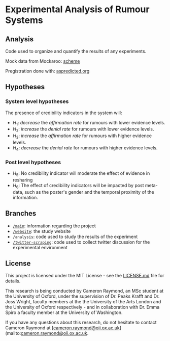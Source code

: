 # Experimental Analysis of Rumour Systems

## Analysis

Code used to organize and quantify the results of any experiments.

Mock data from Mockaroo: [scheme](https://www.mockaroo.com/schemas/294135)

Pregistration done with: [aspredicted.org](https://aspredicted.org/)

## Hypotheses

### System level hypotheses

The presence of credibility indicators in the system will:

- $H_1$: *decrease* the *affirmation rate* for rumours with lower evidence levels.
- $H_2$: *increase* the *denial rate* for rumours with lower evidence levels.
- $H_3$: *increase* the *affirmation rate* for rumours with higher evidence levels.
- $H_4$: *decrease* the *denial rate* for rumours with higher evidence levels.

### Post level hypotheses

- $H_5$: No credibility indicator will moderate the effect of evidence in resharing
- $H_6$: The effect of credibility indicators will be impacted by post meta-data, such as the poster's gender and the temporal proximity of the information.

## Branches

* [`/main`](https://github.com/cameron-raymond/SDS-Thesis/tree/main): information regarding the project
* [`/website`](https://github.com/cameron-raymond/SDS-Thesis/tree/website): the study website
* `/analysis`: code used to study the results of the experiment
* [`/twitter-scraping`](https://github.com/cameron-raymond/SDS-Thesis/tree/twitter-scraping): code used to collect twitter discussion for the experimental environment
  
## License

This project is licensed under the MIT License - see the [LICENSE.md](https://github.com/cameron-raymond/SDS-Thesis/blob/main/LICENSE.md) file for details.

This research is being conducted by Cameron Raymond, an MSc student at the University of Oxford, under the supervision of Dr. Peaks Krafft and Dr. Joss Wright, faculty members at the the University of the Arts London and the University of Oxford respectively - and in collaboration with Dr. Emma Spiro a faculty member at the University of Washington.

If you have any questions about this research, do not hesitate to contact Cameron Raymond at [cameron.raymond@oii.ox.ac.uk](mailto:cameron.raymond@oii.ox.ac.uk.